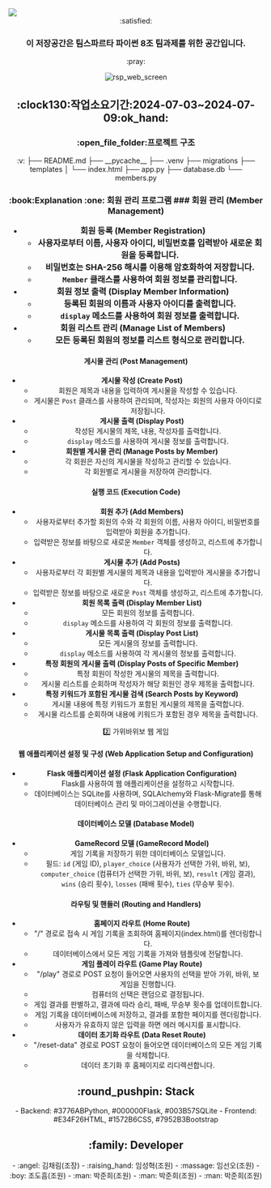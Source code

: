 <img src="https://capsule-render.vercel.app/api?type=waving&color=BDBDC8&height=150&section=header" />
<div align=center>:satisfied:<h3>이 저장공간은 팀스파르타 파이썬 8조 팀과제를 위한 공간입니다.</h3>:pray:

![rsp_web_screen](https://github.com/chaerimkim21/team8_python_project/assets/90311848/4c240cdf-2ca3-48de-b694-403159804a1d)

<h2>:clock130:작업소요기간:2024-07-03~2024-07-09:ok_hand:</h2>

<h3>:open_file_folder:프로젝트 구조</h3>:v:
├── README.md
├── __pycache__
├── .venv
├── migrations
├── templates
│   └── index.html
├── app.py
├── database.db
└── members.py

<h3>:book:Explanation
:one: 회원 관리 프로그램
### 회원 관리 (Member Management)

- **회원 등록 (Member Registration)**
    - 사용자로부터 이름, 사용자 아이디, 비밀번호를 입력받아 새로운 회원을 등록합니다.
    - 비밀번호는 SHA-256 해시를 이용해 암호화하여 저장합니다.
    - `Member` 클래스를 사용하여 회원 정보를 관리합니다.
- **회원 정보 출력 (Display Member Information)**
    - 등록된 회원의 이름과 사용자 아이디를 출력합니다.
    - `display` 메소드를 사용하여 회원 정보를 출력합니다.
- **회원 리스트 관리 (Manage List of Members)**
    - 모든 등록된 회원의 정보를 리스트 형식으로 관리합니다.

#### 게시물 관리 (Post Management)

- **게시물 작성 (Create Post)**
    - 회원은 제목과 내용을 입력하여 게시물을 작성할 수 있습니다.
    - 게시물은 `Post` 클래스를 사용하여 관리되며, 작성자는 회원의 사용자 아이디로 저장됩니다.
- **게시물 출력 (Display Post)**
    - 작성된 게시물의 제목, 내용, 작성자를 출력합니다.
    - `display` 메소드를 사용하여 게시물 정보를 출력합니다.
- **회원별 게시물 관리 (Manage Posts by Member)**
    - 각 회원은 자신의 게시물을 작성하고 관리할 수 있습니다.
    - 각 회원별로 게시물을 저장하여 관리합니다.

#### 실행 코드 (Execution Code)

- **회원 추가 (Add Members)**
    - 사용자로부터 추가할 회원의 수와 각 회원의 이름, 사용자 아이디, 비밀번호를 입력받아 회원을 추가합니다.
    - 입력받은 정보를 바탕으로 새로운 `Member` 객체를 생성하고, 리스트에 추가합니다.
- **게시물 추가 (Add Posts)**
    - 사용자로부터 각 회원별 게시물의 제목과 내용을 입력받아 게시물을 추가합니다.
    - 입력받은 정보를 바탕으로 새로운 `Post` 객체를 생성하고, 리스트에 추가합니다.
- **회원 목록 출력 (Display Member List)**
    - 모든 회원의 정보를 출력합니다.
    - `display` 메소드를 사용하여 각 회원의 정보를 출력합니다.
- **게시물 목록 출력 (Display Post List)**
    - 모든 게시물의 정보를 출력합니다.
    - `display` 메소드를 사용하여 각 게시물의 정보를 출력합니다.
- **특정 회원의 게시물 출력 (Display Posts of Specific Member)**
    - 특정 회원이 작성한 게시물의 제목을 출력합니다.
    - 게시물 리스트를 순회하며 작성자가 해당 회원인 경우 제목을 출력합니다.
- **특정 키워드가 포함된 게시물 검색 (Search Posts by Keyword)**
    - 게시물 내용에 특정 키워드가 포함된 게시물의 제목을 출력합니다.
    - 게시물 리스트를 순회하며 내용에 키워드가 포함된 경우 제목을 출력합니다.


:two: 가위바위보 웹 게임
#### 웹 애플리케이션 설정 및 구성 (Web Application Setup and Configuration)

- **Flask 애플리케이션 설정 (Flask Application Configuration)**
    - Flask를 사용하여 웹 애플리케이션을 설정하고 시작합니다.
    - 데이터베이스는 SQLite를 사용하며, SQLAlchemy와 Flask-Migrate를 통해 데이터베이스 관리 및 마이그레이션을 수행합니다.

#### 데이터베이스 모델 (Database Model)

- **GameRecord 모델 (GameRecord Model)**
    - 게임 기록을 저장하기 위한 데이터베이스 모델입니다.
    - 필드: `id` (게임 ID), `player_choice` (사용자가 선택한 가위, 바위, 보), `computer_choice` (컴퓨터가 선택한 가위, 바위, 보), `result` (게임 결과), `wins` (승리 횟수), `losses` (패배 횟수), `ties` (무승부 횟수).

#### 라우팅 및 핸들러 (Routing and Handlers)

- **홈페이지 라우트 (Home Route)**
    - "/" 경로로 접속 시 게임 기록을 조회하여 홈페이지(index.html)를 렌더링합니다.
    - 데이터베이스에서 모든 게임 기록을 가져와 템플릿에 전달합니다.
- **게임 플레이 라우트 (Game Play Route)**
    - "/play" 경로로 POST 요청이 들어오면 사용자의 선택을 받아 가위, 바위, 보 게임을 진행합니다.
    - 컴퓨터의 선택은 랜덤으로 결정됩니다.
    - 게임 결과를 판별하고, 결과에 따라 승리, 패배, 무승부 횟수를 업데이트합니다.
    - 게임 기록을 데이터베이스에 저장하고, 결과를 포함한 페이지를 렌더링합니다.
    - 사용자가 유효하지 않은 입력을 하면 에러 메시지를 표시합니다.
- **데이터 초기화 라우트 (Data Reset Route)**
    - "/reset-data" 경로로 POST 요청이 들어오면 데이터베이스의 모든 게임 기록을 삭제합니다.
    - 데이터 초기화 후 홈페이지로 리디렉션합니다.


<h2>:round_pushpin: Stack</h2>
- Backend: <font style="vertical-align: inherit;"><font style="vertical-align: inherit;">#3776AB</font></font>Python, <font style="vertical-align: inherit;"><font style="vertical-align: inherit;">#000000</font></font>Flask, <font style="vertical-align: inherit;"><font style="vertical-align: inherit;">#003B57</font></font>SQLite
- Frontend: <font style="vertical-align: inherit;"><font style="vertical-align: inherit;">#E34F26</font></font>HTML, <font style="vertical-align: inherit;"><font style="vertical-align: inherit;">#1572B6</font></font>CSS, <font style="vertical-align: inherit;"><font style="vertical-align: inherit;">#7952B3</font></font>Bootstrap

<h2>:family: Developer </h2>
- :angel: 김채림(조장)
- :raising_hand: 임성혁(조원)
- :massage: 임선오(조원)
- :boy: 조도흠(조원)
- :man: 박준희(조원)
- :man: 박준희(조원)
- :man: 박준희(조원)

</div>
